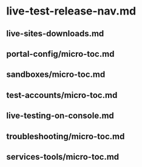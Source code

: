 # live-test-release-nav.md

## live-sites-downloads.md

## portal-config/micro-toc.md

## sandboxes/micro-toc.md

## test-accounts/micro-toc.md

## live-testing-on-console.md

## troubleshooting/micro-toc.md

## services-tools/micro-toc.md
